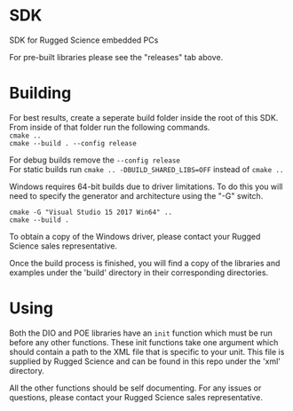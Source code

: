 # SDK
SDK for Rugged Science embedded PCs

For pre-built libraries please see the "releases" tab above.

# Building
For best results, create a seperate build folder inside the root of this SDK. From inside of that folder run the following commands.  
 `cmake ..`  
 `cmake --build . --config release`  
   
For debug builds remove the `--config release`  
For static builds run `cmake .. -DBUILD_SHARED_LIBS=OFF` instead of `cmake ..`  

Windows requires 64-bit builds due to driver limitations. To do this you will need to specify the generator and architecture using the "-G" switch.  
  
`cmake -G "Visual Studio 15 2017 Win64" ..`  
`cmake --build .`

To obtain a copy of the Windows driver, please contact your Rugged Science sales representative.

Once the build process is finished, you will find a copy of the libraries and examples under the 'build' directory in their corresponding directories.

# Using
Both the DIO and POE libraries have an `init` function which must be run before any other functions. These init functions take one argument which should contain a path to the XML file that is specific to your unit. This file is supplied by Rugged Science and can be found in this repo under the 'xml' directory.

All the other functions should be self documenting. For any issues or questions, please contact your Rugged Science sales representative.